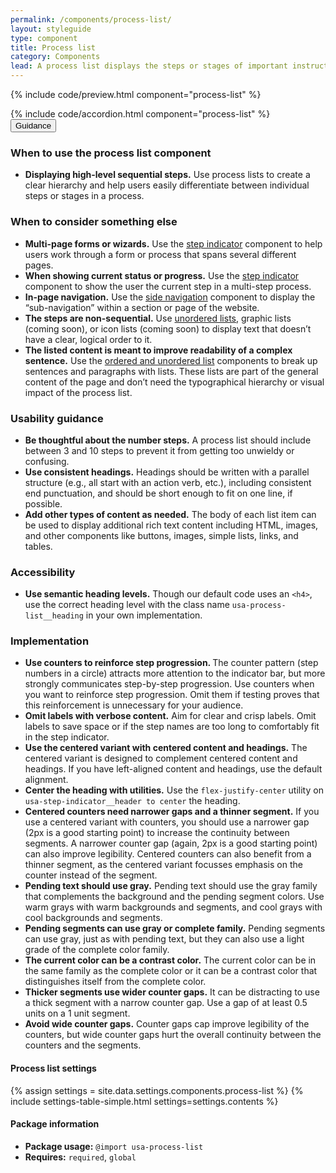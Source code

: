 ```yaml
---
permalink: /components/process-list/
layout: styleguide
type: component
title: Process list
category: Components
lead: A process list displays the steps or stages of important instructions or processes.
---
```


{% include code/preview.html component="process-list" %}

<section class="site-component-section">
  {% include code/accordion.html component="process-list" %}
  <div class="usa-accordion usa-accordion--bordered site-accordion-docs">
    <button class="usa-button-unstyled usa-accordion__button"
        aria-expanded="true" aria-controls="process-list-docs">
      Guidance
    </button>
    <div id="process-list-docs" aria-hidden="false" class="usa-accordion__content site-component-usage">
      <h3>When to use the process list component</h3>
      <ul class="usa-content-list">
        <li><strong>Displaying high-level sequential steps.</strong> Use process lists to create a clear hierarchy and help users easily differentiate between individual steps or stages in a process.</li>
      </ul>
      <h3>When to consider something else</h3>
      <ul class="usa-content-list">
        <li>
          <strong>Multi-page forms or wizards.</strong> Use the <a href="{{ site.baseurl }}/components/step-indicator">step indicator</a> component to help users work through a form or process that spans several different pages.
        </li>
        <li>
          <strong>When showing current status or progress.</strong> Use the <a href="{{ site.baseurl }}/components/step-indicator">step indicator</a> component to show the user the current step in a multi-step process.
        </li>
        <li>
          <strong>In-page navigation.</strong> Use the <a href="{{ site.baseurl }}/components/sidenav">side navigation</a> component to display the “sub-navigation” within a section or page of the website.
        </li>
        <li>
          <strong>The steps are non-sequential.</strong> Use <a href="{{ site.baseurl }}/typography/03-lists">unordered lists</a>, graphic lists (coming soon), or icon lists (coming soon) to display text that doesn’t have a clear, logical order to it.
        </li>
        <li>
          <strong>The listed content is meant to improve readability of a complex sentence.</strong> Use the <a href="{{ site.baseurl }}/typography/03-lists">ordered and unordered list</a> components to break up sentences and paragraphs with lists. These lists are part of the general content of the page and don’t need the typographical hierarchy or visual impact of the process list.
        </li>
      </ul>
      <h3>Usability guidance</h3>
      <ul class="usa-content-list">
        <li>
          <strong>Be thoughtful about the number steps.</strong> A process list should include between 3 and 10 steps to prevent it from getting too unwieldy or confusing.
        </li>
        <li>
          <strong>Use consistent headings.</strong> Headings should be written with a parallel structure (e.g., all start with an action verb, etc.), including consistent end punctuation, and should be short enough to fit on one line, if possible.
        </li>
        <li>
          <strong>Add other types of content as needed.</strong> The body of each list item can be used to display additional rich text content including HTML, images, and other components like buttons, images, simple lists, links, and tables.
        </li>
      </ul>
      <h3 class="usa-heading">Accessibility</h3>
      <ul class="usa-content-list">
        <li>
          <strong>Use semantic heading levels.</strong> Though our default code uses an <code>&lt;h4&gt;</code>, use the correct heading level with the class name <code>usa-process-list__heading</code> in your own implementation.
        </li>
      </ul>
      <h3 class="usa-heading">Implementation</h3>
      <ul class="usa-content-list">
        <li>
          <strong>Use counters to reinforce step progression. </strong> The counter pattern (step numbers in a circle) attracts more attention to the indicator bar, but more strongly communicates step-by-step progression. Use counters when you want to reinforce step progression. Omit them if testing proves that this reinforcement is unnecessary for your audience.
        </li>
        <li>
          <strong>Omit labels with verbose content.</strong> Aim for clear and crisp labels. Omit labels to save space or if the step names are too long to comfortably fit in the step indicator.
        </li>
        <li>
          <strong>Use the centered variant with centered content and headings.</strong> The centered variant is designed to complement centered content and headings. If you have left-aligned content and headings, use the default alignment.
        </li>
        <li>
          <strong>Center the heading with utilities.</strong> Use the <code>flex-justify-center</code> utility on <code>usa-step-indicator__header to center</code> the heading.
        </li>
        <li>
          <strong>Centered counters need narrower gaps and a thinner segment.</strong>  If you use a centered variant with counters, you should use a narrower gap (2px is a good starting point) to increase the continuity between segments. A narrower counter gap (again, 2px is a good starting point) can also improve legibility. Centered counters can also benefit from a  thinner segment, as the centered variant focusses emphasis on the counter instead of the segment.
        </li>
        <li>
          <strong>Pending text should use gray.</strong> Pending text should use the gray family that complements the background and the pending segment colors. Use warm grays with warm backgrounds and segments, and cool grays with cool backgrounds and segments.
        </li>
        <li>
          <strong>Pending segments can use gray or complete family.</strong> Pending segments can use gray, just as with pending text, but they can also use a light grade of the complete color family.
        </li>
        <li>
          <strong>The current color can be a contrast color.</strong> The current color can be in the same family as the complete color or it can be a contrast color that distinguishes itself from the complete color.
        </li>
        <li>
          <strong>Thicker segments use wider counter gaps.</strong> It can be distracting to use a thick segment with a narrow counter gap. Use a gap of at least 0.5 units on a 1 unit segment.
        </li>
        <li>
          <strong>Avoid wide counter gaps.</strong> Counter gaps cap improve legibility of the counters, but wide counter gaps hurt the overall continuity between the counters and the segments.
        </li>
      </ul>
      <h4 id="component-settings">Process list settings</h4>
      {% assign settings = site.data.settings.components.process-list %}
      {% include settings-table-simple.html
        settings=settings.contents
      %}
      <h4 class="usa-heading">Package information</h4>
      <ul class="usa-content-list">
        <li>
          <strong>Package usage:</strong> <code>@import usa-process-list</code>
        </li>
        <li>
          <strong>Requires:</strong> <code>required</code>, <code>global</code>
        </li>
      </ul>
    </div>
  </div>
</section>


